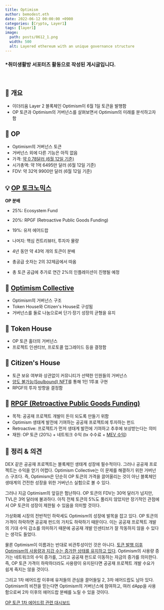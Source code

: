 ```yaml
---
title: Optimism
author: bemodest.eth
date: 2022-06-12 00:00:00 +0900
categories: [Crypto, Layer1]
tags: [layer1]
image:
  path: posts/0612_1.png
  width: 500
  alt: Layered ethereum with an unique governance structure
---
```


### *취미생활방 서포터즈 활동으로 작성된 게시글입니다.
　　　　　　　　　　　　　　　　　　　　　　　　　　　　　　　　　　　　　　　　　　　　    
## 🔎 개요
- 이더리움 Layer 2 블록체인 Optimism이 6월 1일 토큰을 발행함
- OP 토큰과 Optimism의 거버넌스를 살펴보면서 Optimism의 미래를 분석하고자 함

## 🔎 OP
- Optimism의 거버넌스 토큰
- 거버넌스 외에 다른 기능은 아직 없음
- 가격: [약 0.78달러 (6월 12일 기준)](https://coinmarketcap.com/currencies/optimism-ethereum/)
- 시가총액: 약 1억 6495만 달러 (6월 12일 기준)
- FDV: 약 32억 9900만 달러 (6월 12일 기준)

## 💡 [OP 토크노믹스](https://community.optimism.io/docs/governance/allocations/)
  **OP 분배**
- 25%: Ecosystem Fund
- 20%: RPGF (Retroactive Public Goods Funding)
- 19%: 유저 에어드랍
- 나머지: 핵심 컨트리뷰터, 투자자 물량

- 4년 동안 약 43억 개의 토큰이 분배
- 총공급 숫자는 2의 32제곱에서 따옴
- 총 토큰 공급에 추가로 연간 2%의 인플레이션이 진행될 예정

## 🔎 [Optimism Collective](https://app.optimism.io/announcement)
- Optimism의 거버넌스 구조
- Token House와 Citizen's House로 구성됨
- 거버넌스를 둘로 나눔으로써 단기·장기 성장의 균형을 유지

## 🔎 Token House
- OP 토큰 홀더의 거버넌스
- 프로젝트 인센티브, 프로토콜 업그레이드 등을 결정함

## 🔎 Citizen's House
- 토큰 보유 여부와 상관없이 커뮤니티가 선택한 인원들의 거버넌스
- [양도 불가능(Soulbound) NFT](https://medium.com/berryfi/%EC%96%91%EB%8F%84%EB%B6%88%EA%B0%80%EB%8A%A5%ED%95%9C-nft-feat-soulbound-611f27a68daf)를 통해 1인 1투표 구현
- RPGF의 투자 방향을 결정함

## 🔎 [RPGF (Retroactive Public Goods Funding)](https://medium.com/ethereum-optimism/retroactive-public-goods-funding-33c9b7d00f0c)
- 목적: 공공재 프로젝트 개발이 돈이 되도록 만들기 위함
- Optimism 생태계 발전에 기여하는 공공재 프로젝트에 투자하는 펀드
- Retroactive: 프로젝트가 먼저 생태계 발전에 기여하고 추후에 보상받는다는 의미
- 재원: OP 토큰 (20%) + 네트워크 수익 (tx 수수료 + [MEV 수익](https://ko.bitcoinethereumnews.com/technology/what-is-mev-ethereums-invisible-tax-explained/))

## 🔎 정리 & 의견
DEX 같은 공공재 프로젝트는 블록체인 생태계 성장에 필수적이다. 그러나 공공재 프로젝트는 수익을 얻기 어렵다. Optimism Collective는 이 문제를 해결하기 위한 거버넌스 구조다. 즉, Optimism은 단순히 OP 토큰의 가격을 끌어올리는 것이 아닌 블록체인 생태계의 건전한 성장을 위한 거버넌스 실험으로 볼 수 있다.

그러나 지금 Optimism의 앞길은 험난하다. OP 토큰의 FDV는 30억 달러가 넘지만, TVL은 3억 달러에 불과하다. 아직 전체 토큰의 5%도 풀리지 않았지만 장기적인 관점에서 OP 토큰의 성장이 제한될 수 있음을 의미할 것이다.

가상화폐 시장의 전반적인 하락세도 Optimism의 성장에 발목을 잡고 있다. OP 토큰의 가격이 하락하면 공공재 펀드의 가치도 하락하기 때문이다. 이는 공공재 프로젝트 개발의 기대 수익 감소를 의미하기 때문에 공공재 개발 인센티브가 잘 작동하지 않을 수 있다는 생각도 들었다.

물론 Optimism이 이름과는 반대로 비관투성이인 것은 아니다. [토큰 발행 이후 Optimism의 사용량과 지갑 수는 증가한 상태를 유지하고 있다](https://dune.com/optimismpbc/Optimism). Optimism의 사용량 증가는 네트워크의 수익 증가를, 그리고 공공재 펀드로 이동하는 자금의 증가를 의미한다. 즉, OP 토큰 가격이 하락하더라도 사용량이 유지된다면 공공재 프로젝트 개발 수요가 쉽게 죽지는 않을 것이다.

그리고 1차 에어드랍 이후에 유저들의 관심을 끌어들일 2, 3차 에어드랍도 남아 있다. Optimism의 비전을 믿는다면 Optimism의 거버넌스에 참여하고, 여러 dApp을 사용함으로써 2차 이후의 에어드랍 분배를 노릴 수 있을 것이다.

[OP 토큰 1차 에어드랍 관련 대시보드](https://dune.com/hildobby/op-airdrop)